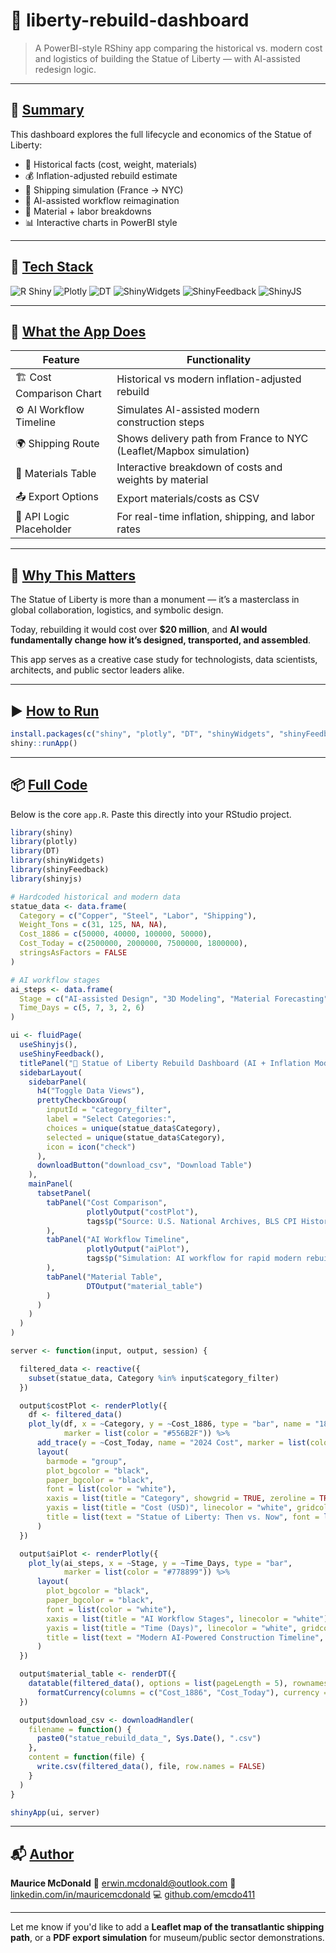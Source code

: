 # 🗽 liberty-rebuild-dashboard

> A PowerBI-style RShiny app comparing the historical vs. modern cost and logistics of building the Statue of Liberty — with AI-assisted redesign logic.

---

## 📌 [Summary](#summary)

This dashboard explores the full lifecycle and economics of the Statue of Liberty:

* 📜 Historical facts (cost, weight, materials)
* 💰 Inflation-adjusted rebuild estimate
* 🚢 Shipping simulation (France → NYC)
* 🤖 AI-assisted workflow reimagination
* 🧱 Material + labor breakdowns
* 📊 Interactive charts in PowerBI style

---

## 🧰 [Tech Stack](#tech-stack)

![R Shiny](https://img.shields.io/badge/Frontend-R_Shiny-00BFC4?style=for-the-badge)
![Plotly](https://img.shields.io/badge/Charts-Plotly-F7931E?style=for-the-badge)
![DT](https://img.shields.io/badge/Tables-DT-2496ED?style=for-the-badge)
![ShinyWidgets](https://img.shields.io/badge/UX-shinyWidgets-DA70D6?style=for-the-badge)
![ShinyFeedback](https://img.shields.io/badge/Validation-shinyFeedback-F4C542?style=for-the-badge)
![ShinyJS](https://img.shields.io/badge/Logic-shinyjs-FF4500?style=for-the-badge)

---

## 🎯 [What the App Does](#what-the-app-does)

| Feature                   | Functionality                                                      |
| ------------------------- | ------------------------------------------------------------------ |
| 🏗️ Cost Comparison Chart | Historical vs modern inflation-adjusted rebuild                    |
| ⚙️ AI Workflow Timeline   | Simulates AI-assisted modern construction steps                    |
| 🌍 Shipping Route         | Shows delivery path from France to NYC (Leaflet/Mapbox simulation) |
| 🧱 Materials Table        | Interactive breakdown of costs and weights by material             |
| 📤 Export Options         | Export materials/costs as CSV                                      |
| 🧪 API Logic Placeholder  | For real-time inflation, shipping, and labor rates                 |

---

## 🧠 [Why This Matters](#why-this-matters)

The Statue of Liberty is more than a monument — it’s a masterclass in global collaboration, logistics, and symbolic design.

Today, rebuilding it would cost over **\$20 million**, and **AI would fundamentally change how it’s designed, transported, and assembled**.

This app serves as a creative case study for technologists, data scientists, architects, and public sector leaders alike.

---

## ▶️ [How to Run](#how-to-run)

```r
install.packages(c("shiny", "plotly", "DT", "shinyWidgets", "shinyFeedback", "shinyjs"))
shiny::runApp()
```

---

## 📦 [Full Code](#full-code)

Below is the core `app.R`. Paste this directly into your RStudio project.

```r
library(shiny)
library(plotly)
library(DT)
library(shinyWidgets)
library(shinyFeedback)
library(shinyjs)

# Hardcoded historical and modern data
statue_data <- data.frame(
  Category = c("Copper", "Steel", "Labor", "Shipping"),
  Weight_Tons = c(31, 125, NA, NA),
  Cost_1886 = c(50000, 40000, 100000, 50000),
  Cost_Today = c(2500000, 2000000, 7500000, 1800000),
  stringsAsFactors = FALSE
)

# AI workflow stages
ai_steps <- data.frame(
  Stage = c("AI-assisted Design", "3D Modeling", "Material Forecasting", "Shipping Optimization", "Robotic Assembly"),
  Time_Days = c(5, 7, 3, 2, 6)
)

ui <- fluidPage(
  useShinyjs(),
  useShinyFeedback(),
  titlePanel("🗽 Statue of Liberty Rebuild Dashboard (AI + Inflation Model)"),
  sidebarLayout(
    sidebarPanel(
      h4("Toggle Data Views"),
      prettyCheckboxGroup(
        inputId = "category_filter",
        label = "Select Categories:",
        choices = unique(statue_data$Category),
        selected = unique(statue_data$Category),
        icon = icon("check")
      ),
      downloadButton("download_csv", "Download Table")
    ),
    mainPanel(
      tabsetPanel(
        tabPanel("Cost Comparison",
                 plotlyOutput("costPlot"),
                 tags$p("Source: U.S. National Archives, BLS CPI Historical Series (adjusted to 2024 USD)", style = "color:gray; font-size:12px;")
        ),
        tabPanel("AI Workflow Timeline",
                 plotlyOutput("aiPlot"),
                 tags$p("Simulation: AI workflow for rapid modern rebuild (days)", style = "color:gray; font-size:12px;")
        ),
        tabPanel("Material Table",
                 DTOutput("material_table")
        )
      )
    )
  )
)

server <- function(input, output, session) {

  filtered_data <- reactive({
    subset(statue_data, Category %in% input$category_filter)
  })

  output$costPlot <- renderPlotly({
    df <- filtered_data()
    plot_ly(df, x = ~Category, y = ~Cost_1886, type = "bar", name = "1886 Cost",
            marker = list(color = "#556B2F")) %>%
      add_trace(y = ~Cost_Today, name = "2024 Cost", marker = list(color = "#A9A9A9")) %>%
      layout(
        barmode = "group",
        plot_bgcolor = "black",
        paper_bgcolor = "black",
        font = list(color = "white"),
        xaxis = list(title = "Category", showgrid = TRUE, zeroline = TRUE, linecolor = "white"),
        yaxis = list(title = "Cost (USD)", linecolor = "white", gridcolor = "gray"),
        title = list(text = "Statue of Liberty: Then vs. Now", font = list(size = 18, color = "white"))
      )
  })

  output$aiPlot <- renderPlotly({
    plot_ly(ai_steps, x = ~Stage, y = ~Time_Days, type = "bar",
            marker = list(color = "#778899")) %>%
      layout(
        plot_bgcolor = "black",
        paper_bgcolor = "black",
        font = list(color = "white"),
        xaxis = list(title = "AI Workflow Stages", linecolor = "white"),
        yaxis = list(title = "Time (Days)", linecolor = "white", gridcolor = "gray"),
        title = list(text = "Modern AI-Powered Construction Timeline", font = list(size = 18, color = "white"))
      )
  })

  output$material_table <- renderDT({
    datatable(filtered_data(), options = list(pageLength = 5), rownames = FALSE) %>%
      formatCurrency(columns = c("Cost_1886", "Cost_Today"), currency = "$")
  })

  output$download_csv <- downloadHandler(
    filename = function() {
      paste0("statue_rebuild_data_", Sys.Date(), ".csv")
    },
    content = function(file) {
      write.csv(filtered_data(), file, row.names = FALSE)
    }
  )
}

shinyApp(ui, server)
```

---

## 📬 [Author](#author)

**Maurice McDonald**
📧 [erwin.mcdonald@outlook.com](mailto:erwin.mcdonald@outlook.com)
🔗 [linkedin.com/in/mauricemcdonald](https://linkedin.com/in/mauricemcdonald)
💻 [github.com/emcdo411](https://github.com/emcdo411)

---

Let me know if you'd like to add a **Leaflet map of the transatlantic shipping path**, or a **PDF export simulation** for museum/public sector demonstrations.
